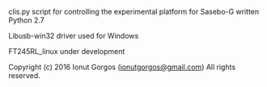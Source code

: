 clis.py script for controlling the experimental platform for Sasebo-G written Python 2.7

Libusb-win32 driver used for Windows

FT245RL_linux under development

Copyright (c) 2016  Ionut Gorgos (ionutgorgos@gmail.com)
All rights reserved.